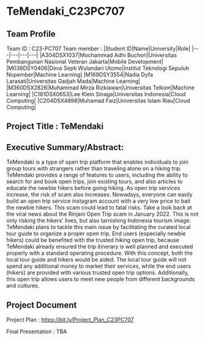 ﻿# TeMendaki_C23PC707
## Team Profile

Team ID : C23-PC707
Team member :
|Student ID|Name|University|Role|
|---|---|---|---|
|A304DSX1037|Mochammad Adhi Buchori|Universitas Pembangunan Nasional Veteran Jakarta|Mobile Development|
|M038DSY0406|Deva Septi Wulandari Utomo|Institut Teknologi Sepuluh Nopember|Machine Learning|
|M169DSY3554|Nadia Dyfa Larasati|Universitas Gadjah Mada|Machine Learning|
|M360DSX2826|Muhammad Mirza Rizkiawan|Universitas Telkom|Machine Learning|
|C181DSX0653|Lee Klein Sinaga|Universitas Indonesia|Cloud Computing|
|C204DSX4898|Muhamad Faiz|Universitas Islam Riau|Cloud Computing|

## Project Title : TeMendaki

## Executive Summary/Abstract:
TeMendaki is a type of open trip platform that enables individuals to join group tours with strangers rather than traveling alone on a hiking trip. TeMendaki provides a range of features to users, including the ability to search for and book open trips, join existing tours, and also articles to educate the newbie hikers before going hiking.
As open trip services increase, the risk of scam also increases. Nowadays, everyone can easily build an open trip service instagram account with a very low price to bait the newbie hikers. This scam could lead to fatal risks. Take a look back at the viral news about the Rinjani Open Trip scam in January 2022. This is not only risking the hikers' lives, but also tarnishing Indonesia tourism image.
TeMendaki plans to tackle this main issue by facilitating the curated local tour guide to organize a proper open trip. End users (especially newbie hikers) could be benefited with the trusted hiking open trip, because TeMendaki already ensured the trip itinerary is well planned and executed properly with a standard operating procedure.
With this concept, both the local tour guide and hikers would be aided. The local tour guide will not spend any additional money to market their services, while the end users (hikers) are provided with various trusted open trip options. Additionally, this open trip allows users to meet new people from different backgrounds and cultures.

## Project Document
Project Plan : https://bit.ly/Project_Plan_C23PC707

Final Presentation : TBA

